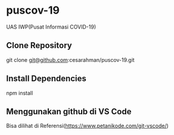 # puscov-19
UAS IWP(Pusat Informasi COVID-19)

## Clone Repository

git clone git@github.com:cesarahman/puscov-19.git

## Install Dependencies

npm install

## Menggunakan github di VS Code

Bisa dilihat di Referensi(https://www.petanikode.com/git-vscode/)
